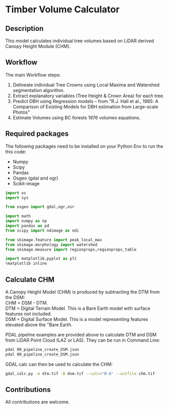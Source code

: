# Timber Volume Calculator
## Description
This model calculates individual tree volumes based on LiDAR derived Canopy Height Module (CHM).

## Workflow
The main Workflow steps:
1) Delineate individual Tree Crowns using Local Maxima and Watershed segmentation algorithm.
2) Extract explanatory variables (Tree Height & Crown Area) for each tree.
3) Predict DBH using Regression models – from "R.J. Hall et al., 1985: A Comparison of Existing Models for DBH estimation from Large-scale Photos"
4) Estimate Volumes using BC forests 1976 volumes equations.


## Required packages
The following packages need to be installed on your Python Env to run the this code:
- Numpy
- Scipy
- Pandas
- Osgeo (gdal and ogr)
- Scikit-image

```Python
import os
import sys

from osgeo import gdal,ogr,osr

import math
import numpy as np
import pandas as pd
from scipy import ndimage as ndi

from skimage.feature import peak_local_max
from skimage.morphology import watershed
from skimage.measure import regionprops,regionprops_table

import matplotlib.pyplot as plt
%matplotlib inline 
```

## Calculate CHM
A Canopy Height Model (CHM) is produced by subtracting the DTM from the DSM:<br/> 
CHM = DSM - DTM.<br/>
DTM = Digital Terrain Model. This is a Bare Earth model with surface features not included.<br/>
DSM = Digital Surface Model. This is a model representing features elevated above the "Bare Earth.

PDAL pipeline examples are provided above to calculate DTM and DSM from LiDAR Point Cloud (LAZ or LAS). They can be run in Command Line:
```bash
pdal 00_pipeline_create_DSM.json
pdal 00_pipeline_create_DSM.json
```

GDAL calc can then be used to calculate the CHM:
```bash
gdal_calc.py -A dtm.tif -B dsm.tif --calc="B-A" --outfile chm.tif
```

## Contributions
All contributions are welcome.
